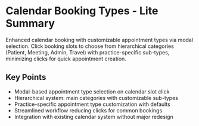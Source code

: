 # Calendar Booking Types - Lite Summary

Enhanced calendar booking with customizable appointment types via modal selection. Click booking slots to choose from hierarchical categories (Patient, Meeting, Admin, Travel) with practice-specific sub-types, minimizing clicks for quick appointment creation.

## Key Points
- Modal-based appointment type selection on calendar slot click
- Hierarchical system: main categories with customizable sub-types
- Practice-specific appointment type customization with defaults
- Streamlined workflow reducing clicks for common bookings
- Integration with existing calendar system without major redesign